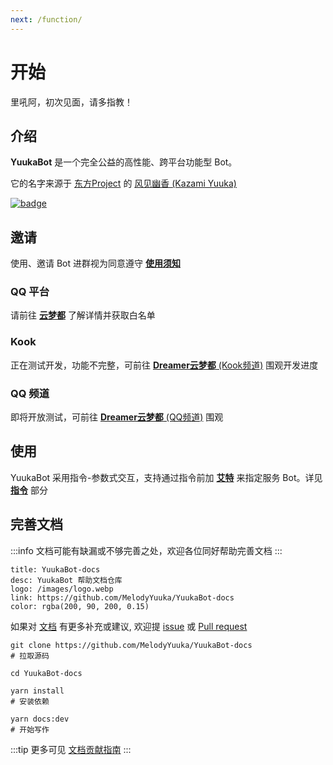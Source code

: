 ```yaml
---
next: /function/
---
```


# 开始

里吼阿，初次见面，请多指教！

## 介绍

**YuukaBot** 是一个完全公益的高性能、跨平台功能型 Bot。

它的名字来源于 [东方Project](https://zh.moegirl.org.cn/%E4%B8%9C%E6%96%B9Project) 的 [风见幽香 (Kazami Yuuka)](https://zh.moegirl.org.cn/%E9%A3%8E%E8%A7%81%E5%B9%BD%E9%A6%99)

[![badge](https://github.com/MelodyYuuka/YuukaBot-docs/workflows/docs/badge.svg)](https://github.com/MelodyYuuka/YuukaBot-docs)

## 邀请

使用、邀请 Bot 进群视为同意遵守 [**使用须知**](/about/instructions.md)

### QQ 平台

请前往 [**云梦都**](https://jq.qq.com/?_wv=1027&k=fV5yn9GQ) 了解详情并获取白名单

### Kook

正在测试开发，功能不完整，可前往 [**Dreamer云梦都** (Kook频道)](https://kook.top/4wZDH7) 围观开发进度

### QQ 频道

即将开放测试，可前往 [**Dreamer云梦都** (QQ频道)](https://pd.qq.com/s/5iyaamyir) 围观

## 使用

YuukaBot 采用指令-参数式交互，支持通过指令前加 [**艾特**](../about/glossary.md#艾特) 来指定服务 Bot。详见 [**指令**](../function/) 部分

## 完善文档

:::info
文档可能有缺漏或不够完善之处，欢迎各位同好帮助完善文档
:::

```card
title: YuukaBot-docs
desc: YuukaBot 帮助文档仓库
logo: /images/logo.webp
link: https://github.com/MelodyYuuka/YuukaBot-docs
color: rgba(200, 90, 200, 0.15)
```

如果对 [文档](https://github.com/MelodyYuuka/YuukaBot-docs) 有更多补充或建议, 欢迎提 [issue](https://github.com/MelodyYuuka/YuukaBot-docs/issues) 或 [Pull request](https://github.com/MelodyYuuka/YuukaBot-docs/pulls)

```shell:no-line-numbers
git clone https://github.com/MelodyYuuka/YuukaBot-docs
# 拉取源码

cd YuukaBot-docs

yarn install
# 安装依赖

yarn docs:dev
# 开始写作
```

:::tip
更多可见 [文档贡献指南](../../about/contribute/docs.md)
:::
